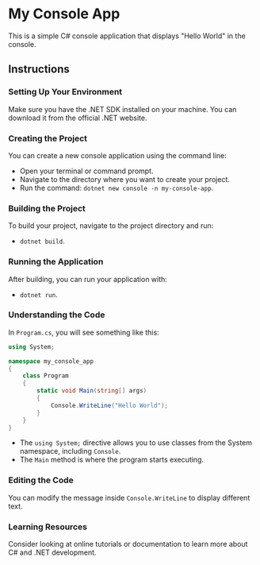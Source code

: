 # My Console App

This is a simple C# console application that displays "Hello World" in the console.

## Instructions

### Setting Up Your Environment
Make sure you have the .NET SDK installed on your machine. You can download it from the official .NET website.

### Creating the Project
You can create a new console application using the command line:
- Open your terminal or command prompt.
- Navigate to the directory where you want to create your project.
- Run the command: `dotnet new console -n my-console-app`.

### Building the Project
To build your project, navigate to the project directory and run:
- `dotnet build`.

### Running the Application
After building, you can run your application with:
- `dotnet run`.

### Understanding the Code
In `Program.cs`, you will see something like this:

```csharp
using System;

namespace my_console_app
{
    class Program
    {
        static void Main(string[] args)
        {
            Console.WriteLine("Hello World");
        }
    }
}
```
- The `using System;` directive allows you to use classes from the System namespace, including `Console`.
- The `Main` method is where the program starts executing.

### Editing the Code
You can modify the message inside `Console.WriteLine` to display different text.

### Learning Resources
Consider looking at online tutorials or documentation to learn more about C# and .NET development.